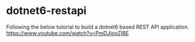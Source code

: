 # dotnet6-restapi

Following the below tutorial to build a dotnet6 based REST API application.
https://www.youtube.com/watch?v=PmDJIooZjBE
